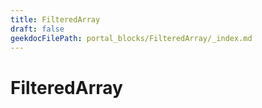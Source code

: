 ```yaml
---
title: FilteredArray
draft: false
geekdocFilePath: portal_blocks/FilteredArray/_index.md
---
```

# FilteredArray